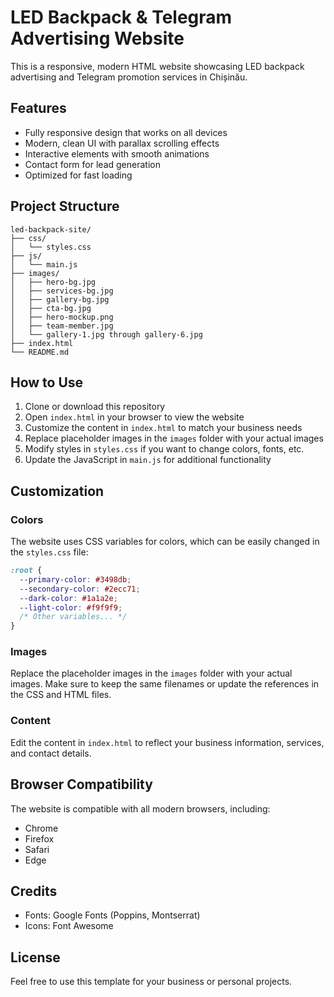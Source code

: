 # LED Backpack & Telegram Advertising Website

This is a responsive, modern HTML website showcasing LED backpack advertising and Telegram promotion services in Chișinău.

## Features

- Fully responsive design that works on all devices
- Modern, clean UI with parallax scrolling effects
- Interactive elements with smooth animations
- Contact form for lead generation
- Optimized for fast loading

## Project Structure

```
led-backpack-site/
├── css/
│   └── styles.css
├── js/
│   └── main.js
├── images/
│   ├── hero-bg.jpg
│   ├── services-bg.jpg
│   ├── gallery-bg.jpg
│   ├── cta-bg.jpg
│   ├── hero-mockup.png
│   ├── team-member.jpg
│   └── gallery-1.jpg through gallery-6.jpg
├── index.html
└── README.md
```

## How to Use

1. Clone or download this repository
2. Open `index.html` in your browser to view the website
3. Customize the content in `index.html` to match your business needs
4. Replace placeholder images in the `images` folder with your actual images
5. Modify styles in `styles.css` if you want to change colors, fonts, etc.
6. Update the JavaScript in `main.js` for additional functionality

## Customization

### Colors

The website uses CSS variables for colors, which can be easily changed in the `styles.css` file:

```css
:root {
  --primary-color: #3498db;
  --secondary-color: #2ecc71;
  --dark-color: #1a1a2e;
  --light-color: #f9f9f9;
  /* Other variables... */
}
```

### Images

Replace the placeholder images in the `images` folder with your actual images. Make sure to keep the same filenames or update the references in the CSS and HTML files.

### Content

Edit the content in `index.html` to reflect your business information, services, and contact details.

## Browser Compatibility

The website is compatible with all modern browsers, including:

- Chrome
- Firefox
- Safari
- Edge

## Credits

- Fonts: Google Fonts (Poppins, Montserrat)
- Icons: Font Awesome

## License

Feel free to use this template for your business or personal projects.
